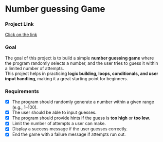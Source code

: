 # Number guessing Game

### Project Link
[Click on the link](https://roadmap.sh/projects/number-guessing-game)


### Goal
The goal of this project is to build a simple **number guessing game** where the program randomly selects a number, and the user tries to guess it within a limited number of attempts.  
This project helps in practicing **logic building, loops, conditionals, and user input handling**, making it a great starting point for beginners.

### Requirements
- [x] The program should randomly generate a number within a given range (e.g., 1–100).
- [x] The user should be able to input guesses.
- [x] The program should provide hints if the guess is **too high** or **too low**.
- [x] Limit the number of attempts a user can make.
- [x] Display a success message if the user guesses correctly.
- [x] End the game with a failure message if attempts run out.